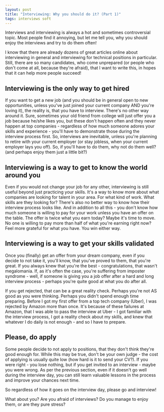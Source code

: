 ```yaml
---
layout: post
title: "Interviewing: Why you should do it? (Part 1)"
tags: interviews soft
---
```

Interviews and interviewing is always a hot and sometimes controversial topic. Most people find it annoying, but let me tell you, why you should enjoy the interviews and try to do them often!

I know that there are already dozens of great articles online about interviewing in general and interviewing for technical positions in particular. Still, there are so many candidates, who come unprepared (or people who don't come at all, because they're afraid), that I want to write this, in hopes that it can help more people succeed!
 
## Interviewing is the only way to get hired
If you want to get a new job (and you should be in general open to new opportunities, unless you've just joined your current company AND you're loving it), the reality is, that you have to interview. There's no other way around it. Sure, sometimes your old friend from college will just offer you a job because he/she likes you, but these don't happen often and they never happen at top companies - regardless of how much someone adores your skills and experience - you'll have to demonstrate those during the interview process first. So, interviews are inevitable, unless you're planning to retire with your current employer (or stay jobless, when your current employer lays you off). So, if you'll have to do them, why not do them well? (and perhaps enjoy them just a little bit?)
 
## Interviewing is a way to get to know the world around you
Even if you would not change your job for any other, interviewing is still useful beyond just practicing your skills. It's a way to know more about what companies are looking for talent in your area. For what kind of work. What skills are they looking for? There's also no better way to know how their interview process looks like. And in addition to all this - you don't know how much someone is willing to pay for your work unless you have an offer on the table. The offer is twice what you earn today? Maybe it's time to move. No one is willing to pay more than half of what you're earning right now? Feel more grateful for what you have. You win either way.
 
## Interviewing is a way to get your skills validated
Once you (finally) get an offer from your dream company, even if you decide to not take it, you'll know, that you've proved to them, that you're great. If you always knew that you're the best - congratulations, that wasn't megalomania. If, as it's often the case, you're suffering from imposter syndrome - well, if someone is giving you a job offer after a hard and long interview process - perhaps you're quite good at what you do after all.
 
If you get rejected, that can be a great reality check. Perhaps you're not AS good as you were thinking. Perhaps you didn't spend enough time preparing. Before I got my first offer from a top tech company (Uber), I was rejected by Amazon more than once. It's because of these failures at Amazon, that I was able to pass the interview at Uber - I got familiar with the interview process, I got a reality check about my skills, and knew that whatever I do daily is not enough - and so I have to prepare.
 
## Please, do apply
Some people decide to not apply to positions, that they don't think they're good enough for. While this may be true, don't be your own judge - the cost of applying is usually quite low (how hard is it to send your CV?). If you were right - you lose nothing, but if you get invited to an interview - maybe you were wrong. As per the previous section, even if it doesn't go well during the interview day, you can still learn valuable lessons in the process and improve your chances next time.
 
So regardless of how it goes on the interview day, please go and interview!

What about you? Are you afraid of interviews? Do you manage to enjoy them, or are they pure stress? 


